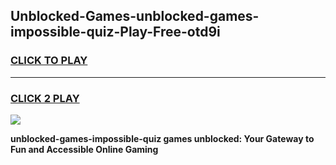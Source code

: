 
## Unblocked-Games-unblocked-games-impossible-quiz-Play-Free-otd9i
<h3>
<a href="https://premium76.site?title=unblocked-games-impossible-quiz&ref=23A">CLICK TO PLAY</a></h3>
<hr>

<h3>
<a href="https://premium76.site?title=unblocked-games-impossible-quiz&ref=23A">CLICK 2 PLAY</a>
  
</h3>

<a href="https://premium76.site?title=unblocked-games-impossible-quiz&ref=23A"><img src="https://clearcache.store/games.png"></a>


**unblocked-games-impossible-quiz games unblocked: Your Gateway to Fun and Accessible Online Gaming**
